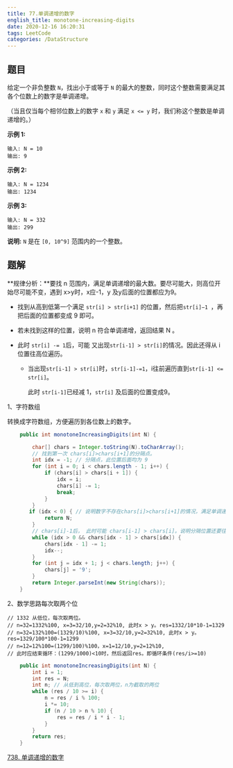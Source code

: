 ```yaml
---
title: 77.单调递增的数字
english_title: monotone-increasing-digits
date: 2020-12-16 16:20:31
tags: LeetCode
categories: /DataStructure
---
```


## 题目

给定一个非负整数 `N`，找出小于或等于 `N` 的最大的整数，同时这个整数需要满足其各个位数上的数字是单调递增。

（当且仅当每个相邻位数上的数字 `x` 和 `y` 满足 `x <= y` 时，我们称这个整数是单调递增的。）

**示例 1:**

```
输入: N = 10
输出: 9
```

**示例 2:**

```
输入: N = 1234
输出: 1234
```

**示例 3:**

```
输入: N = 332
输出: 299
```

**说明:** `N` 是在 `[0, 10^9]` 范围内的一个整数。

## 题解

**规律分析：**要找 n 范围内，满足单调递增的最大数。要尽可能大，则高位开始尽可能不变，遇到 x>y时，x应-1，y 及y后面的位置都应为9。

* 找到从高到低第一个满足 `str[i] > str[i+1]` 的位置，然后把`str[i]−1 `，再把后面的位置都变成 9 即可。

* 若未找到这样的位置，说明 n 符合单调递增，返回结果 N 。

* 此时 `str[i] -= 1`后，可能 又出现`str[i-1] > str[i]`的情况。因此还得从 i 位置往高位遍历。

  * 当出现`str[i-1] > str[i]`时，`str[i-1]-=1`，i往前遍历直到`str[i-1] <= str[i]`。

    此时 `str[i-1]`已经减 1，`str[i]` 及后面的位置变成9。

1、字符数组

转换成字符数组，方便遍历到各位数上的数字。

```java
    public int monotoneIncreasingDigits(int N) {

        char[] chars = Integer.toString(N).toCharArray();
        // 找到第一次 chars[i]>chars[i+1]的分隔点。
        int idx = -1; // 分隔点，此位置后面均为 9
        for (int i = 0; i < chars.length - 1; i++) {
            if (chars[i] > chars[i + 1]) {
                idx = i;
                chars[i] -= 1;
                break;
            }
        }
       if (idx < 0) { // 说明数字不存在chars[i]>chars[i+1]的情况，满足单调递增
            return N;
        }        
        // chars[i]-1后， 此时可能 chars[i-1] > chars[i]。说明分隔位置还要往前，继续向前
        while (idx > 0 && chars[idx - 1] > chars[idx]) {
            chars[idx - 1] -= 1;
            idx--;
        }
        for (int j = idx + 1; j < chars.length; j++) {
            chars[j] = '9';
        }
        return Integer.parseInt(new String(chars));
    }
```

2、数学思路每次取两个位

```
// 1332 从低位，每次取两位。
// n=32=1332%100, x=3=32/10,y=2=32%10, 此时x > y。res=1332/10*10-1=1329
// n=32=132%100=(1329/10)%100, x=3=32/10,y=2=32%10, 此时x > y。res=1329/100*100-1=1299
// n=12=12%100=(1299/100)%100，x=1=12/10,y=2=12%10,
// 此时应结束循环：(1299/1000)<10时，然后返回res。即循环条件(res/i>=10)
```

```java
    public int monotoneIncreasingDigits(int N) {
        int i = 1;
        int res = N;
        int n; // 从低到高位，每次取两位，n为截取的两位
        while (res / 10 >= i) {
            n = res / i % 100;
            i *= 10;
            if (n / 10 > n % 10) {
                res = res / i * i - 1;
            }
        }
        return res;
    }
```

[738. 单调递增的数字](https://leetcode-cn.com/problems/monotone-increasing-digits/)
